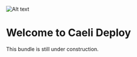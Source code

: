 ![Alt text](docs/logo.png?raw=true "logo")


# Welcome to Caeli Deploy
This bundle is still under construction.
